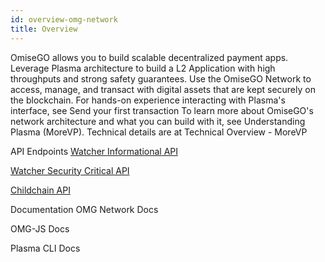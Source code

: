 ```yaml
---
id: overview-omg-network
title: Overview
---
```

OmiseGO allows you to build scalable decentralized payment apps. Leverage Plasma architecture to build a L2 Application with high throughputs and strong safety guarantees. 
Use the OmiseGO Network to access, manage, and transact with digital assets that are kept securely on the blockchain. For hands-on experience interacting with Plasma's interface, see Send your first transaction
To learn more about OmiseGO's network architecture and what you can build with it, see Understanding Plasma (MoreVP). Technical details are at Technical Overview - MoreVP

API Endpoints
[Watcher Informational API](https://developer.omisego.co/elixir-omg/docs-ui/?url=0.1/informational_api_specs.yaml)

[Watcher Security Critical API](https://developer.omisego.co/elixir-omg/docs-ui/?url=0.1/security_critical_api_specs.yaml)

[Childchain API](https://developer.omisego.co/elixir-omg/docs-ui/?url=master/operator_api_specs.yaml)

Documentation
OMG Network Docs

OMG-JS Docs

Plasma CLI Docs

